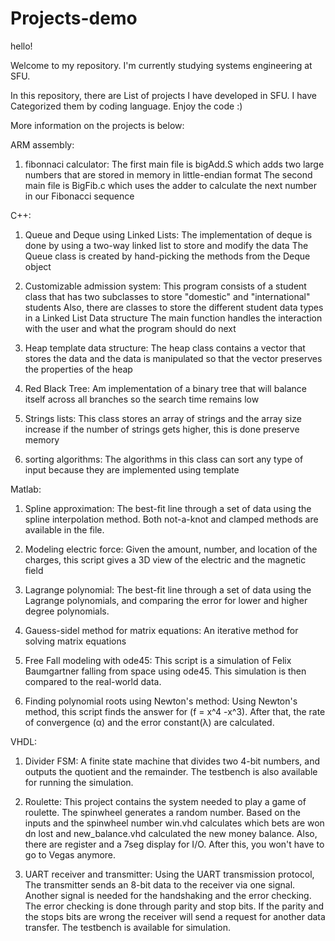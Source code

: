 # Projects-demo
hello!


Welcome to my repository. I'm currently studying systems engineering at SFU.


In this repository, there are List of projects I have developed in SFU. I have Categorized them by coding language. Enjoy the code :)

More information on the projects is below:

ARM assembly:
1. fibonnaci calculator:
        The first main file is bigAdd.S which adds two large numbers that are stored in memory in little-endian format
        The second main file is BigFib.c which uses the adder to calculate the next number in our Fibonacci sequence

C++:
1. Queue and Deque using Linked Lists:
        The implementation of deque is done by using a two-way linked list to store and modify the data
        The Queue class is created by hand-picking the methods from the Deque object
   
2. Customizable admission system:
        This program consists of a student class that has two subclasses to store "domestic" and "international" students
        Also, there are classes to store the different student data types in a Linked List Data structure
        The main function handles the interaction with the user and what the program should do next

3. Heap template data structure:
        The heap class contains a vector that stores the data and the data is manipulated so that the vector preserves the properties of the heap
   
4. Red Black Tree:
        Am implementation of a binary tree that will balance itself across all branches so the search time remains low
   
5. Strings lists:
        This class stores an array of strings and the array size increase if the number of strings gets higher, this is done preserve memory

6. sorting algorithms:
        The algorithms in this class can sort any type of input because they are implemented using template

Matlab:
1. Spline approximation:
       The best-fit line through a set of data using the spline interpolation method. Both not-a-knot and clamped methods are available in the file.
   
2. Modeling electric force:
       Given the amount, number, and location of the charges, this script gives a 3D view of the electric and the magnetic field

3. Lagrange polynomial:
        The best-fit line through a set of data using the Lagrange polynomials, and comparing the error for lower and higher degree polynomials.
   
4. Gauess-sidel method for matrix equations:
        An iterative method for solving matrix equations
   
5. Free Fall modeling with ode45:
        This script is a simulation of Felix Baumgartner falling from space using ode45. This simulation is then compared to the real-world data.

6. Finding polynomial roots using Newton's method:
       Using Newton's method, this script finds the answer for (f = x^4  -x^3). After that, the rate of convergence (α) and the error constant(λ) are calculated.


VHDL:
1. Divider FSM:
        A finite state machine that divides two 4-bit numbers, and outputs the quotient and the remainder. The testbench is also available for running the simulation.
   
2. Roulette:
        This project contains the system needed to play a game of roulette. The spinwheel generates a random number.
        Based on the inputs and the spinwheel number win.vhd calculates which bets are won dn lost and new_balance.vhd calculated the new money balance.
        Also, there are register and a 7seg display for I/O. After this, you won't have to go to Vegas anymore.  

4. UART receiver and transmitter:
       Using the UART transmission protocol, The transmitter sends an 8-bit data to the receiver via one signal.
       Another signal is needed for the handshaking and the error checking. The error checking is done through parity and stop bits.
       If the parity and the stops bits are wrong the receiver will send a request for another data transfer. The testbench is available for simulation.